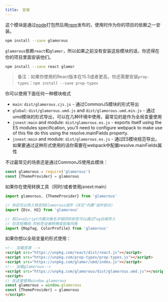 ```yaml
---
title:　安装
---
```


这个模块是通过[node](https://nodejs.org)打包然后用[npm](https://www.npmjs.com/)发布的，使用时作为你的项目的依赖之一安装。

```bash
npm install --save glamorous
```

`glamorous`依赖`react`和`glamor`，所以如果之前没有安装这些模块的话，你还得在你的项目里面安装他们。

```bash
npm install --save react glamor
```

> 备注：如果你使用的React版本在15.5或者更高，你还需要安装`prop-types`：`npm install --save prop-types`

你可以使用下面任何一种模块格式

- `main`: `dist/glamorous.cjs.js` - 通过CommonJS模块的形式导出
- `global`: `dist/glamorous.umd.js` and `dist/glamorous.umd.min.js` - 通过umd模块的形式导出，可以在几种环境中使用，最常见的是作为全局变量使用
- `jsnext:main` and module: `dist/glamorous.es.js` - exports itself using the ES modules specification, you'll need to configure webpack to make use of this file do this using the resolve.mainFields property.
- `jsnext:main` and module: `dist/glamorous.es.js` - 通过ES模块规范导出，如果要通过这种形式使用的话你需要在webpack中配置resolve.mainFields属性 

不过最常见的场景还是通过CommonJS使用此模块：

```js
const glamorous = require('glamorous')
const {ThemeProvider} = glamorous
```

如果你在使用转换工具（同时/或者使用jsnext:main）

```js
import glamorous, {ThemeProvider} from 'glamorous'

// 你还可以导入特定的Glamorous组件（详见"内置"组件部分）
import {Div, H2} from 'glamorous'

// 和JavaScript内置对象名字相同的标签可以通过Tag后缀导入
// 包含短横线-的标签会被转换成驼峰风格
import {MapTag, ColorProfile} from 'glamorous'
```

如果你想以全局变量的形式使用：

```html
<!-- 加载资源 -->
<script src="https://unpkg.com/react/dist/react.js"></script>
<script src="https://unpkg.com/prop-types/prop-types.js"></script>
<script src="https://unpkg.com/glamor/umd/index.js"></script>
<!-- 加载glamorous-->
<script src="https://unpkg.com/glamorous/dist/glamorous.umd.js"></script>
<script>
// 在这里使用window.glamorous
const glamorous = window.glamorous
const {ThemeProvider} = glamorous
</script>
```
